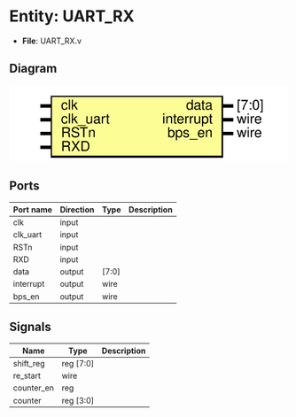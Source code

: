 # Entity: UART_RX 

- **File**: UART_RX.v
## Diagram

![Diagram](UART_RX.svg "Diagram")
## Ports

| Port name | Direction | Type  | Description |
| --------- | --------- | ----- | ----------- |
| clk       | input     |       |             |
| clk_uart  | input     |       |             |
| RSTn      | input     |       |             |
| RXD       | input     |       |             |
| data      | output    | [7:0] |             |
| interrupt | output    | wire  |             |
| bps_en    | output    | wire  |             |
## Signals

| Name       | Type      | Description |
| ---------- | --------- | ----------- |
| shift_reg  | reg [7:0] |             |
| re_start   | wire      |             |
| counter_en | reg       |             |
| counter    | reg [3:0] |             |
